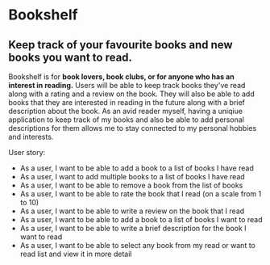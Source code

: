 # Bookshelf

## Keep track of your favourite books and new books you want to read.

Bookshelf is for **book lovers, book clubs, or for anyone who has an interest in reading.**
Users will be able to keep track books they've read along with a rating and a review on the book. 
They will also be able to add books that they are interested in reading in the future 
along with a brief description about the book. As an avid reader myself, having a uniqiue application
to keep track of my books and also be able to add personal descriptions for them allows me to stay connected to my
personal hobbies and interests. 

User story:
- As a user, I want to be able to add a book to a list of books I have read 
- As a user, I want to add multiple books to a list of books I have read
- As a user, I want to be able to remove a book from the list of books
- As a user, I want to be able to rate the book that I read (on a scale from 1 to 10)
- As a user, I want to be able to write a review on the book that I read
- As a user, I want to be able to add a book to a list of books I want to read
- As a user, I want to be able to write a brief description for the book I want to read
- As a user, I want to be able to select any book from my read or want to read list and view it in more detail